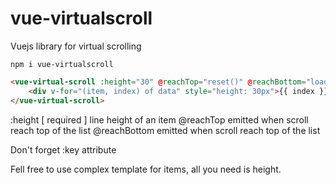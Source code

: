 # vue-virtualscroll

Vuejs library for virtual scrolling

```
npm i vue-virtualscroll
```

```html
<vue-virtual-scroll :height="30" @reachTop="reset()" @reachBottom="loadMore()">
	<div v-for="(item, index) of data" style="height: 30px">{{ index }} - {{ item.name }}</div>
</vue-virtual-scroll>
```

:height [ required ] line height of an item
@reachTop emitted when scroll reach top of the list
@reachBottom emitted when scroll reach top of the list

Don't forget :key attribute

Fell free to use complex template for items, all you need is height.
